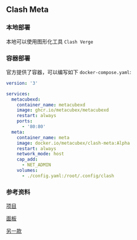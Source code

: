 ## Clash Meta

### 本地部署

本地可以使用图形化工具 `Clash Verge`

### 容器部署

官方提供了容器，可以编写如下 `docker-compose.yaml`:

```yaml
version: '3'

services:
  metacubexd:
    container_name: metacubexd
    image: ghcr.io/metacubex/metacubexd
    restart: always
    ports:
      - '80:80'
  meta:
    container_name: meta
    image: docker.io/metacubex/clash-meta:Alpha
    restart: always
    network_mode: host
    cap_add:
      - NET_ADMIN
    volumes:
      - ./config.yaml:/root/.config/clash
```

### 参考资料

[项目](https://github.com/MetaCubeX/Clash.Meta/tree/Alpha)

[面板](https://github.com/MetaCubeX/metacubexd/tree/main)

[另一款](https://github.com/hiddify/hiddify-next)
